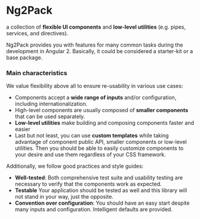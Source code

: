 # Ng2Pack

a collection of **flexible UI components** and **low-level utilities** (e.g. pipes, services, and directives).

Ng2Pack provides you with features for many common tasks during the development in Angular 2. Basically, it could be considered a starter-kit or a base package.

### Main characteristics

We value flexibility above all to ensure re-usability in various use cases:
  - Components accept a **wide range of inputs** and/or configuration, including internationalization.
  - High-level components are usually composed of **smaller components** that can be used separately.
  - **Low-level utilities** make building and composing components faster and easier
  - Last but not least, you can use **custom templates** while taking advantage of component public API, smaller components or low-level utilities.
  Then you should be able to easily customize components to your desire and use them regardless of your CSS framework.   

Additionally, we follow good practices and style guides:

- **Well-tested**: Both comprehensive test suite and usability testing are necessary to verify that the components work as expected.
- **Testable** Your application should be tested as well and this library will not stand in your way, just the opposite.
- **Convention over configuration**: You should have an easy start despite many inputs and configuration. Intelligent defaults are provided.

<!-- TODO: specific style guideline, e.g. do not modify input data -->

<!-- There are many other important characteristics (e.g. performance) that are not mentioned here as a main characteristic, but not neglected. -->

<!-- #### Feature status:

| Feature          | Status              | Docs         |
|------------------|---------------------|--------------|
| Select2          |           Available | [README][1]  |
| Table            |    Work in progress | [README][2]  |
| Sortable items   |         Not Started |             -|

[1]: https://github.com/select2/select2
[2]: https://github.com/zorec/ng2-pack/tree/master/src/lib/table/README.md -->
